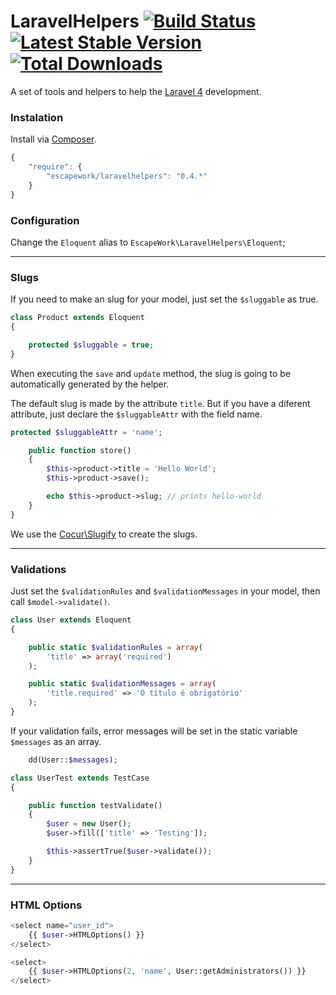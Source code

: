 # LaravelHelpers [![Build Status](https://secure.travis-ci.org/EscapeWork/LaravelHelpers.png)](http://travis-ci.org/EscapeWork/LaravelHelpers) [![Latest Stable Version](https://poser.pugx.org/escapework/laravelhelpers/v/stable.png)](https://packagist.org/packages/escapework/laravelhelpers) [![Total Downloads](https://poser.pugx.org/escapework/laravelhelpers/downloads.png)](https://packagist.org/packages/escapework/laravelhelpers)

A set of tools and helpers to help the [Laravel 4](http://laravel.com) development.

### Instalation

Install via [Composer](https://packagist.org/packages/escapework/laravelhelpers).

```javascript
{
    "require": {
        "escapework/laravelhelpers": "0.4.*"
    }
}
```

### Configuration

Change the `Eloquent` alias to `EscapeWork\LaravelHelpers\Eloquent`;

***

### Slugs

If you need to make an slug for your model, just set the `$sluggable` as true.

```php
class Product extends Eloquent
{

    protected $sluggable = true;
}
```

When executing the `save` and `update` method, the slug is going to be automatically generated by the helper. 

The default slug is made by the attribute `title`. But if you have a diferent attribute, just declare the `$sluggableAttr` with the field name.

```php
protected $sluggableAttr = 'name';
```

```php
    public function store()
    {
        $this->product->title = 'Hello World';
        $this->product->save();

        echo $this->product->slug; // prints hello-world
    }
}
```

We use the [Cocur\Slugify](https://github.com/cocur/slugify) to create the slugs.

***

### Validations

Just set the `$validationRules` and `$validationMessages` in your model, then call `$model->validate()`.

```php
class User extends Eloquent
{

    public static $validationRules = array(
        'title' => array('required')
    );

    public static $validationMessages = array(
        'title.required' => 'O título é obrigatório'
    );
}
```

If your validation fails, error messages will be set in the static variable `$messages` as an array.

```php
    dd(User::$messages);
```

```php
class UserTest extends TestCase
{

    public function testValidate()
    {
        $user = new User();
        $user->fill(['title' => 'Testing']);

        $this->assertTrue($user->validate());
    }
}
```

***

### HTML Options

```php
<select name="user_id">
    {{ $user->HTMLOptions() }}
</select>

<select>
    {{ $user->HTMLOptions(2, 'name', User::getAdministrators()) }}
</select>
```
